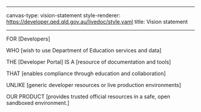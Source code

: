 <!--
LiveDoc - Product Canvas: Vision statement
For information on how to edit and maintain this file, please visit: developer.qed.qld.gov.au/LiveDoc-Canvas
-->
---
canvas-type: vision-statement
style-renderer: https://developer.qed.qld.gov.au/livedoc/style.yaml
title: Vision statement

---
FOR [Developers]

WHO [wish to use Department of Education services and data]

THE [Developer Portal] IS A [resource of documentation and tools]

THAT [enables compliance through education and collaboration]

UNLIKE [generic developer resources or live production environments]

OUR PRODUCT [provides trusted official resources in a safe, open sandboxed environment.]

